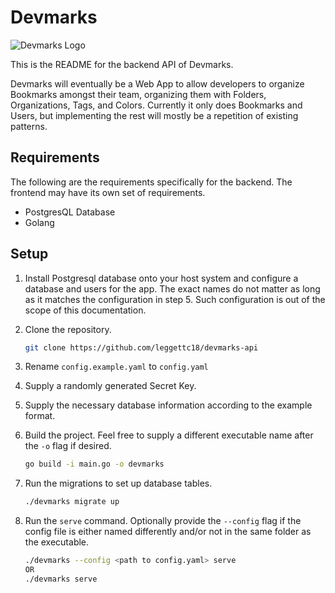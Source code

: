 # Devmarks

![Devmarks Logo](https://raw.githubusercontent.com/leggettc18/devmarks/web/main/src/assets/logo.svg)

This is the README for the backend API of Devmarks.

Devmarks will eventually be a Web App to allow developers to organize
Bookmarks amongst their team, organizing them with Folders, Organizations,
Tags, and Colors. Currently it only does Bookmarks and Users, but implementing
the rest will mostly be a repetition of existing patterns.

## Requirements

The following are the requirements specifically for the backend. The frontend
may have its own set of requirements.

- PostgresQL Database
- Golang

## Setup

1. Install Postgresql database onto your host system and configure a database
and users for the app. The exact names do not matter as long as it matches
the configuration in step 5. Such configuration is out of the scope
of this documentation.
2. Clone the repository.

    ```bash
    git clone https://github.com/leggettc18/devmarks-api
    ```

3. Rename `config.example.yaml` to `config.yaml`
4. Supply a randomly generated Secret Key.
5. Supply the necessary database information according to the example format.
6. Build the project. Feel free to supply a different executable name after the
`-o` flag if desired.

    ```bash
    go build -i main.go -o devmarks
    ```

7. Run the migrations to set up database tables.

    ```bash
    ./devmarks migrate up
    ```

8. Run the `serve` command. Optionally provide the `--config` flag if the
config file is either named differently and/or not in the same folder as the
executable.

    ```bash
    ./devmarks --config <path to config.yaml> serve
    OR
    ./devmarks serve
    ```